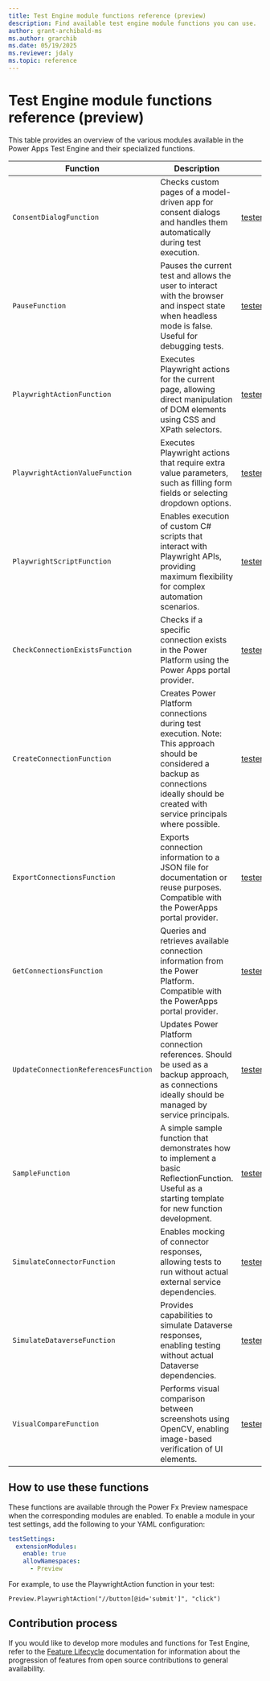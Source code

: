 ```yaml
---
title: Test Engine module functions reference (preview)
description: Find available test engine module functions you can use.
author: grant-archibald-ms
ms.author: grarchib
ms.date: 05/19/2025
ms.reviewer: jdaly
ms.topic: reference
---
```


# Test Engine module functions reference (preview)

This table provides an overview of the various modules available in the Power Apps Test Engine and their specialized functions.

| Function | Description | Module Link |
|----------|-------------|------------|
| `ConsentDialogFunction` | Checks custom pages of a model-driven app for consent dialogs and handles them automatically during test execution. | [testengine.module.mda](https://github.com/microsoft/PowerApps-TestEngine/tree/main/src/testengine.module.mda) |
| `PauseFunction` | Pauses the current test and allows the user to interact with the browser and inspect state when headless mode is false. Useful for debugging tests. | [testengine.module.pause](https://github.com/microsoft/PowerApps-TestEngine/tree/main/src/testengine.module.pause) |
| `PlaywrightActionFunction` | Executes Playwright actions for the current page, allowing direct manipulation of DOM elements using CSS and XPath selectors. | [testengine.module.playwrightaction](https://github.com/microsoft/PowerApps-TestEngine/tree/main/src/testengine.module.playwrightaction) |
| `PlaywrightActionValueFunction` | Executes Playwright actions that require extra value parameters, such as filling form fields or selecting dropdown options. | [testengine.module.playwrightaction](https://github.com/microsoft/PowerApps-TestEngine/tree/main/src/testengine.module.playwrightaction) |
| `PlaywrightScriptFunction` | Enables execution of custom C# scripts that interact with Playwright APIs, providing maximum flexibility for complex automation scenarios. | [testengine.module.playwrightscript](https://github.com/microsoft/PowerApps-TestEngine/tree/main/src/testengine.module.playwrightscript) |
| `CheckConnectionExistsFunction` | Checks if a specific connection exists in the Power Platform using the Power Apps portal provider. | [testengine.module.powerapps.portal](https://github.com/microsoft/PowerApps-TestEngine/tree/main/src/testengine.module.powerapps.portal) |
| `CreateConnectionFunction` | Creates Power Platform connections during test execution. Note: This approach should be considered a backup as connections ideally should be created with service principals where possible. | [testengine.module.powerapps.portal](https://github.com/microsoft/PowerApps-TestEngine/tree/main/src/testengine.module.powerapps.portal) |
| `ExportConnectionsFunction` | Exports connection information to a JSON file for documentation or reuse purposes. Compatible with the PowerApps portal provider. | [testengine.module.powerapps.portal](https://github.com/microsoft/PowerApps-TestEngine/tree/main/src/testengine.module.powerapps.portal) |
| `GetConnectionsFunction` | Queries and retrieves available connection information from the Power Platform. Compatible with the PowerApps portal provider. | [testengine.module.powerapps.portal](https://github.com/microsoft/PowerApps-TestEngine/tree/main/src/testengine.module.powerapps.portal) |
| `UpdateConnectionReferencesFunction` | Updates Power Platform connection references. Should be used as a backup approach, as connections ideally should be managed by service principals. | [testengine.module.powerapps.portal](https://github.com/microsoft/PowerApps-TestEngine/tree/main/src/testengine.module.powerapps.portal) |
| `SampleFunction` | A simple sample function that demonstrates how to implement a basic ReflectionFunction. Useful as a starting template for new function development. | [testengine.module.sample](https://github.com/microsoft/PowerApps-TestEngine/tree/main/src/testengine.module.sample) |
| `SimulateConnectorFunction` | Enables mocking of connector responses, allowing tests to run without actual external service dependencies. | [testengine.module.simulation](https://github.com/microsoft/PowerApps-TestEngine/tree/main/src/testengine.module.simulation) |
| `SimulateDataverseFunction` | Provides capabilities to simulate Dataverse responses, enabling testing without actual Dataverse dependencies. | [testengine.module.simulation](https://github.com/microsoft/PowerApps-TestEngine/tree/main/src/testengine.module.simulation) |
| `VisualCompareFunction` | Performs visual comparison between screenshots using OpenCV, enabling image-based verification of UI elements. | [testengine.module.visualcompare](https://github.com/microsoft/PowerApps-TestEngine/tree/main/src/testengine.module.visualcompare) |

## How to use these functions

These functions are available through the Power Fx Preview namespace when the corresponding modules are enabled. To enable a module in your test settings, add the following to your YAML configuration:

```yaml
testSettings:
  extensionModules:
    enable: true
    allowNamespaces:
      - Preview
```

For example, to use the PlaywrightAction function in your test:

```powerappsfl
Preview.PlaywrightAction("//button[@id='submit']", "click")
```

## Contribution process

If you would like to develop more modules and functions for Test Engine, refer to the [Feature Lifecycle](./feature-lifecycle.md) documentation for information about the progression of features from open source contributions to general availability.
